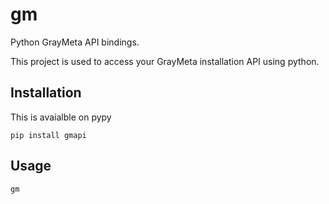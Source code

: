 # gm

Python GrayMeta API bindings.

This project is used to access your GrayMeta installation API using python.

## Installation

This is avaialble on pypy

    pip install gmapi

## Usage

	gm	
	


	


    
